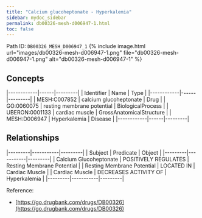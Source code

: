 ```yaml
---
title: "Calcium glucoheptonate - Hyperkalemia"
sidebar: mydoc_sidebar
permalink: db00326-mesh-d006947-1.html
toc: false 
---
```



Path ID: `DB00326_MESH_D006947_1`
{% include image.html url="images/db00326-mesh-d006947-1.png" file="db00326-mesh-d006947-1.png" alt="db00326-mesh-d006947-1" %}

## Concepts

|------------|------|---------|
| Identifier | Name | Type    |
|------------|------|---------|
| MESH:C007852 | calcium glucoheptonate | Drug |
| GO:0060075 | resting membrane potential | BiologicalProcess |
| UBERON:0001133 | cardiac muscle | GrossAnatomicalStructure |
| MESH:D006947 | Hyperkalemia | Disease |
|------------|------|---------|

## Relationships

|---------|-----------|---------|
| Subject | Predicate | Object  |
|---------|-----------|---------|
| Calcium Glucoheptonate | POSITIVELY REGULATES | Resting Membrane Potential |
| Resting Membrane Potential | LOCATED IN | Cardiac Muscle |
| Cardiac Muscle | DECREASES ACTIVITY OF | Hyperkalemia |
|---------|-----------|---------|

Reference: 
  - [https://go.drugbank.com/drugs/DB00326](https://go.drugbank.com/drugs/DB00326)
